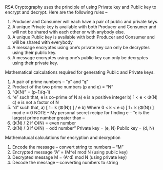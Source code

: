 RSA Cryptography uses the principle of using Private key and Public key to encrypt and decrypt. Here
are the following rules –
1) Producer and Consumer will each have a pair of public and private keys.
2) A unique Private key is available with both Producer and Consumer and will not be shared with
each other or with anybody else.
3) A unique Public key is available with both Producer and Consumer and will be shared with
everybody
4) A message encryptes using one’s private key can only be decryptes using their public key.
5) A message encryptes using one’s public key can only be decryptes using their private key.

Mathematical calculations required for generating Public and Private keys.
1) A pair of prime numbers – “p” and “q”
2) Product of the two prime numbers (p and q) = “N”
3) “Φ(N)” = (p-1)(q-1)
4) “e” such that, e is co-prime of N
  a) e is a positive integer
  b) 1 < e < Φ(N)
  c) e is not a factor of N
5) “d” such that,
  a) [ 1+ k (Φ(N)) ] / e
  b) Where 0 < k < e
  c) [ 1+ k (Φ(N)) ] mod e = 0
NOTE – My personal secret recipe for finding e – “e is the largest prime number greater than –
1) Φ(N) / 2 if Φ(N) = even number
2) Φ(N) / 3 if Φ(N) = odd number”
Private key = (e, N)
Public key = (d, N)

Mathematucal calculations for encryption and decryption
1) Encode the message – convert string to numbers – “M”
2) Encrypted message “A” = (M^e) mod N (using public key)
3) Decrypted message M = (A^d) mod N (using private key)
4) Decode the message – converting numbers to string
